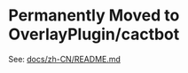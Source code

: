 # Permanently Moved to OverlayPlugin/cactbot

See: [docs/zh-CN/README.md](https://github.com/OverlayPlugin/cactbot/blob/main/docs/zh-CN/README.md)

<meta http-equiv="refresh" content="0; url=https://github.com/OverlayPlugin/cactbot/blob/main/docs/zh-CN/README.md" />
